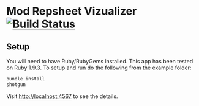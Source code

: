# Mod Repsheet Vizualizer [![Build Status](https://secure.travis-ci.org/repsheet/visualizer.png)](http://travis-ci.org/repsheet/visualizer?branch=master)

## Setup

You will need to have Ruby/RubyGems installed. This app has been tested on Ruby 1.9.3. To setup and run do the following from the example folder:

``` sh
bundle install
shotgun
```

Visit [http://localhost:4567](http://localhost:9393) to see the details.
